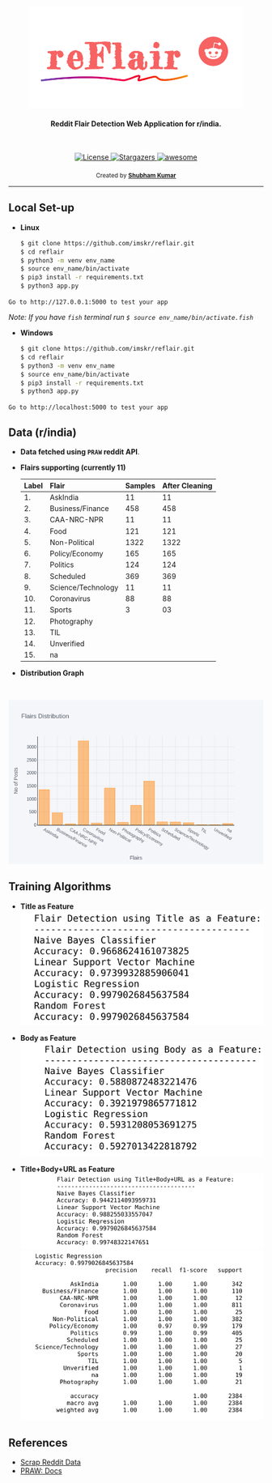 <p align="center">
  <img src="static/image/logodesign.png" alt="logo" height="200">
</p>
<h4 align="center">Reddit Flair Detection Web Application for r/india.</h4>

<br>

<p align="center">   
  <a href="https://github.com/imskr/reFlare/blob/master/LICENSE">
    <img src="https://img.shields.io/badge/License-MIT-orange.svg?longCache=true" alt="License">
  </a>
  
  <a href="https://github.com/imskr/reFlare/stargazers">
    <img src="https://img.shields.io/github/stars/imskr/reFlare.svg?style=social" alt="Stargazers">
  </a>

 <a href="https://github.com/imskr">
    <img src="https://cdn.rawgit.com/sindresorhus/awesome/d7305f38d29fed78fa85652e3a63e154dd8e8829/media/badge.svg" alt="awesome">
  </a>
</p>

<p align="center">
  <sub>Created by <a href="https://github.com/imskr"><strong>Shubham Kumar</strong></a>
</p>
<hr noshade>

## Local Set-up

* **Linux**
  ```bash
  $ git clone https://github.com/imskr/reflair.git
  $ cd reflair
  $ python3 -m venv env_name
  $ source env_name/bin/activate
  $ pip3 install -r requirements.txt
  $ python3 app.py
  ```

`Go to http://127.0.0.1:5000 to test your app`

*Note: If you have `fish` terminal run `$ source env_name/bin/activate.fish`*
* **Windows**
  ```bash
  $ git clone https://github.com/imskr/reflair.git
  $ cd reflair
  $ python3 -m venv env_name
  $ source env_name/bin/activate
  $ pip3 install -r requirements.txt
  $ python3 app.py
  ```

`Go to http://localhost:5000 to test your app`

## Data (r/india)
* **Data fetched using `PRAW` reddit API**.
* **Flairs supporting (currently 11)**
  
  | Label | Flair              | Samples       | After Cleaning     |  
  | ---   | ---                | ---           | ---                |
  | 1.    | AskIndia           | 11            | 11                 |
  | 2.    | Business/Finance   | 458           | 458                |
  | 3.    | CAA-NRC-NPR        | 11            | 11                 |
  | 4.    | Food               | 121           | 121                |
  | 5.    | Non-Political      | 1322          | 1322               |
  | 6.    | Policy/Economy     | 165           | 165                |
  | 7.    | Politics           | 124           | 124                |
  | 8.    | Scheduled          | 369           | 369                |
  | 9.    | Science/Technology | 11            | 11                 |
  | 10.   | Coronavirus        | 88            | 88                 |
  | 11.   | Sports             | 3             | 03                 |
  | 12.   | Photography        |               |                    |
  | 13.   | TIL                |               |                    |
  | 14.   | Unverified         |               |                    |
  | 15.   | na                 |               |                    |


* **Distribution Graph**
<br>

  ![plot](static/image/distribution.png)


## Training Algorithms

* **Title as Feature**
  ![title](static/image/title.png)

* **Body as Feature**
  ![title](static/image/body.png)

* **Title+Body+URL as Feature**
  ![title](static/image/tbu.png)
  ![tbu](static/image/tbufinal.png)
## References
* [Scrap Reddit Data](https://www.storybench.org/how-to-scrape-reddit-with-python/)
* [PRAW: Docs](https://praw.readthedocs.io/en/latest/)